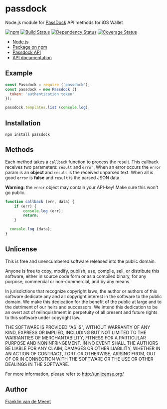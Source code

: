 passdock
========

Node.js module for [PassDock](http://passdock.com/) API methods for iOS Wallet

[![npm](https://img.shields.io/npm/v/passdock.svg?maxAge=300)](https://github.com/fvdm/nodejs-passdock/blob/master/CHANGELOG.md)
[![Build Status](https://travis-ci.org/fvdm/nodejs-passdock.svg?branch=master)](https://travis-ci.org/fvdm/nodejs-passdock)
[![Dependency Status](https://gemnasium.com/badges/github.com/fvdm/nodejs-passdock.svg)](https://gemnasium.com/github.com/fvdm/nodejs-passdock#runtime-dependencies)
[![Coverage Status](https://coveralls.io/repos/github/fvdm/nodejs-passdock/badge.svg?branch=master)](https://coveralls.io/github/fvdm/nodejs-passdock?branch=master)

* [Node.js](https://nodejs.org)
* [Package on npm](https://www.npmjs.com/package/passdock)
* [Passdock API](https://api.passdock.com)
* [API documentation](https://api.passdock.com/doc)


Example
-------

```js
const Passdock = require ('passdock');
const passdock = new Passdock ({
  token: 'authentication token'
});

passdock.templates.list (console.log);
```


Installation
------------

`npm install passdock`


Methods
-------

Each method takes a `callback` function to process the result. This callback receives two parameters: `result` and `error`. When an error occurs the `error` param is an **object** and `result` is the received unparsed text. When all is good `error` is **false** and `result` is the parsed JSON data.

**Warning:** the `error` object may contain your API-key! Make sure this won't go public.

```js
function callback (err, data) {
	if (err) {
		console.log (err);
		return;
	}

  console.log (data);
}
```


Unlicense
---------

This is free and unencumbered software released into the public domain.

Anyone is free to copy, modify, publish, use, compile, sell, or
distribute this software, either in source code form or as a compiled
binary, for any purpose, commercial or non-commercial, and by any
means.

In jurisdictions that recognize copyright laws, the author or authors
of this software dedicate any and all copyright interest in the
software to the public domain. We make this dedication for the benefit
of the public at large and to the detriment of our heirs and
successors. We intend this dedication to be an overt act of
relinquishment in perpetuity of all present and future rights to this
software under copyright law.

THE SOFTWARE IS PROVIDED "AS IS", WITHOUT WARRANTY OF ANY KIND,
EXPRESS OR IMPLIED, INCLUDING BUT NOT LIMITED TO THE WARRANTIES OF
MERCHANTABILITY, FITNESS FOR A PARTICULAR PURPOSE AND NONINFRINGEMENT.
IN NO EVENT SHALL THE AUTHORS BE LIABLE FOR ANY CLAIM, DAMAGES OR
OTHER LIABILITY, WHETHER IN AN ACTION OF CONTRACT, TORT OR OTHERWISE,
ARISING FROM, OUT OF OR IN CONNECTION WITH THE SOFTWARE OR THE USE OR
OTHER DEALINGS IN THE SOFTWARE.

For more information, please refer to <http://unlicense.org/>


Author
------

[Franklin van de Meent](https://frankl.in)

